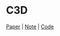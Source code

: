 # C3D
[Paper](https://link.zhihu.com/?target=https%3A//www.cv-foundation.org/openaccess/content_iccv_2015/papers/Tran_Learning_Spatiotemporal_Features_ICCV_2015_paper.pdf) | [Note](https://zhuanlan.zhihu.com/p/443813567) | [Code](https://github.com/ielym/Video-Action-Recognition/tree/main/c3d)